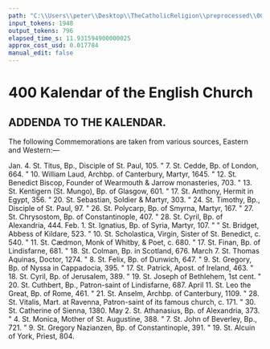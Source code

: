 ```yaml
---
path: "C:\\Users\\peter\\Desktop\\TheCatholicReligion\\preprocessed\\00421.jpg"
input_tokens: 1948
output_tokens: 796
elapsed_time_s: 11.931594900000025
approx_cost_usd: 0.017784
manual_edit: false
---
```

# 400 Kalendar of the English Church

## ADDENDA TO THE KALENDAR.

The following Commemorations are taken from various
sources, Eastern and Western:—

Jan.    4. St. Titus, Bp., Disciple of St. Paul, 105.
"      7. St. Cedde, Bp. of London, 664.
"     10. William Laud, Archbp. of Canterbury, Martyr,
            1645.
"     12. St. Benedict Biscop, Founder of Wearmouth
            & Jarrow monasteries, 703.
"     13. St. Kentigern (St. Mungo), Bp. of Glasgow, 601.
"     17. St. Anthony, Hermit in Egypt, 356.
"     20. St. Sebastian, Soldier & Martyr, 303.
"     24. St. Timothy, Bp., Disciple of St. Paul, 97.
"     26. St. Polycarp, Bp. of Smyrna, Martyr, 167.
"     27. St. Chrysostom, Bp. of Constantinople, 407.
"     28. St. Cyril, Bp. of Alexandria, 444.
Feb.    1. St. Ignatius, Bp. of Syria, Martyr, 107.
"      " St. Bridget, Abbess of Kildare, 523.
"     10. St. Scholastica, Virgin, Sister of St. Benedict,
            c. 540.
"     11. St. Cædmon, Monk of Whitby, & Poet, c. 680.
"     17. St. Finan, Bp. of Lindisfarne, 681.
"     18. St. Colman, Bp. in Scotland, 676.
March  7. St. Thomas Aquinas, Doctor, 1274.
"      8. St. Felix, Bp. of Dunwich, 647.
"      9. St. Gregory, Bp. of Nyssa in Cappadocia, 395.
"     17. St. Patrick, Apost. of Ireland, 463.
"     18. St. Cyril, Bp. of Jerusalem, 389.
"     19. St. Joseph of Bethlehem, 1st cent.
"     20. St. Cuthbert, Bp., Patron-saint of Lindisfarne,
            687.
April 11. St. Leo the Great, Bp. of Rome, 461.
"     21. St. Anselm, Archbp. of Canterbury, 1109.
"     28. St. Vitalis, Mart. at Ravenna, Patron-saint of
            its famous church, c. 171.
"     30. St. Catherine of Sienna, 1380.
May    2. St. Athanasius, Bp. of Alexandria, 373.
"      4. St. Monica, Mother of St. Augustine, 388.
"      7. St. John of Beverley, Bp., 721.
"      9. St. Gregory Nazianzen, Bp. of Constantinople,
            391.
"     19. St. Alcuin of York, Priest, 804.
